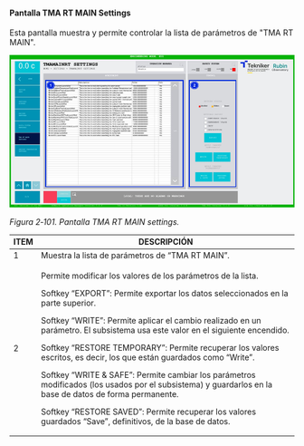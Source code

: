 #### Pantalla TMA RT MAIN Settings

Esta pantalla muestra y permite controlar la lista de parámetros de "TMA RT MAIN".

![](../Resources/media/image117.png)

*Figura 2‑101. Pantalla TMA RT MAIN settings.*

<table>
<colgroup>
<col style="width: 13<col style="width: 86</colgroup>
<thead>
<tr class="header">
<th>ITEM</th>
<th>DESCRIPCIÓN</th>
</tr>
</thead>
<tbody>
<tr class="odd">
<td>1</td>
<td>Muestra la lista de parámetros de “TMA RT MAIN”.</td>
</tr>
<tr class="even">
<td>2</td>
<td><p>Permite modificar los valores de los parámetros de la lista.</p>
<p>Softkey “EXPORT”: Permite exportar los datos seleccionados en la parte superior.</p>
<p>Softkey “WRITE”: Permite aplicar el cambio realizado en un parámetro. El subsistema usa este valor en el siguiente
encendido.</p>
<p>Softkey “RESTORE TEMPORARY”: Permite recuperar los valores escritos, es decir, los que están guardados como
“Write”.</p>
<p>Softkey “WRITE &amp; SAFE”: Permite cambiar los parámetros modificados (los usados por el subsistema) y guardarlos en
la base de datos de forma permanente.</p>
<p>Softkey “RESTORE SAVED”: Permite recuperar los valores guardados “Save”, definitivos, de la base de datos.</p></td>
</tr>
</tbody>
</table>
